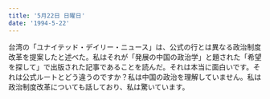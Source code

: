```yaml
---
title: '5月22日 日曜日'
date: '1994-5-22'
---
```


台湾の「ユナイテッド・デイリー・ニュース」は、公式の行とは異なる政治制度改革を提案したと述べた。私はそれが「発展の中国の政治学」と題された「希望を探して」で出版された記事であることを読んだ。それは本当に面白いです。それは公式ルートとどう違うのですか？私は中国の政治を理解していません。私は政治制度改革についても話しており、私は驚いています。

